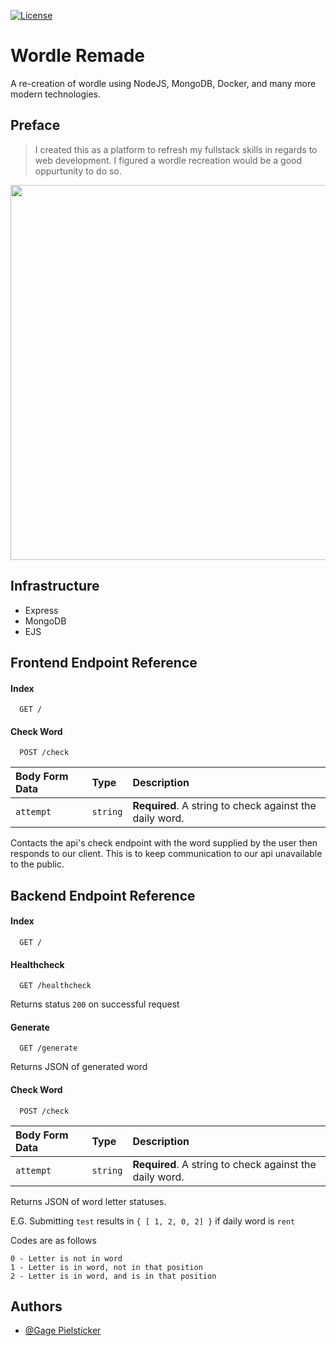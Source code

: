  [![License](https://img.shields.io/badge/license-MIT-green)](https://github.com/JamesPielstickerPortfolio/Wordle-Remade/blob/master/LICENSE.md)
# Wordle Remade

A re-creation of wordle using NodeJS, MongoDB, Docker, and many more modern technologies.

## Preface
> I created this as a platform to refresh my fullstack skills in regards to web development. I figured a wordle recreation would be a good oppurtunity to do so.

<img src="https://i.imgur.com/WCTo9I7.gif" width="600"/>

## Infrastructure
- Express
- MongoDB
- EJS

## Frontend Endpoint Reference

#### Index

```http
  GET /
```

#### Check Word

```http
  POST /check
```

| Body Form Data | Type     | Description                |
| :-------- | :------- | :------------------------- |
| `attempt` | `string` | **Required**. A string to check against the daily word. |

Contacts the api's check endpoint with the word supplied by the user then responds to our client. This is to keep communication to our api unavailable to the public.


## Backend Endpoint Reference

#### Index

```http
  GET /
```

#### Healthcheck

```http
  GET /healthcheck
```
Returns status `200` on successful request

#### Generate

```http
  GET /generate
```
Returns JSON of generated word

#### Check Word

```http
  POST /check
```

| Body Form Data | Type     | Description                |
| :-------- | :------- | :------------------------- |
| `attempt` | `string` | **Required**. A string to check against the daily word. |

Returns JSON of word letter statuses.

E.G. Submitting `test` results in `{ [ 1, 2, 0, 2] }` if daily word is `rent`

Codes are as follows
```
0 - Letter is not in word
1 - Letter is in word, not in that position
2 - Letter is in word, and is in that position
```

## Authors

- [@Gage Pielsticker](https://github.com/GagePielsticker)

